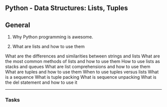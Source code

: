 ## Python - Data Structures: Lists, Tuples

## General
1. Why Python programming is awesome.

2. What are lists and how to use them

What are the differences and similarities between strings and lists
What are the most common methods of lists and how to use them
How to use lists as stacks and queues
What are list comprehensions and how to use them
What are tuples and how to use them
When to use tuples versus lists
What is a sequence
What is tuple packing
What is sequence unpacking
What is the del statement and how to use it

---

### Tasks